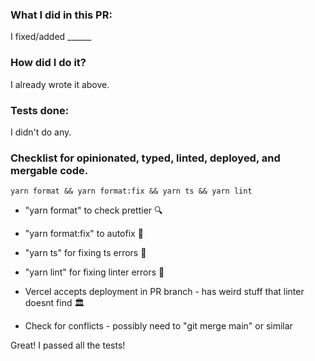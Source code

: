 ### What I did in this PR:
I fixed/added ______

### How did I do it?
I already wrote it above.

### Tests done:
I didn't do any.

### Checklist for opinionated, typed, linted, deployed, and mergable code.
`yarn format && yarn format:fix && yarn ts && yarn lint`
- "yarn format" to check prettier 🔍
- "yarn format:fix" to autofix 💃
- "yarn ts" for fixing ts errors 🎉
- "yarn lint" for fixing linter errors 🫢

- Vercel accepts deployment in PR branch - has weird stuff that linter doesnt find 🏛️
- Check for conflicts - possibly need to "git merge main" or similar

Great! I passed all the tests!